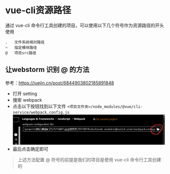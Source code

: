 # vue-cli资源路径
通过 vue-cli 命令行工具创建的项目，可以使用以下几个符号作为资源路径的开头使用

```
.   文件系统相对路径
~   指定模块路径
@   项目src路径
```

## 让webstorm 识别 @ 的方法
参考：https://juejin.cn/post/6844903802185891848

- 打开 setting
- 搜索 webpack
- 点击以下按钮找到以下文件 `<项目文件夹>/node_modules/@vue/cli-service/webpack.config.js`
![](img/61d23835.png)
- 最后点击确定即可

> 上述方法配置 @ 符号的前提是我们的项目是使用 vue-cli 命令行工具创建的
